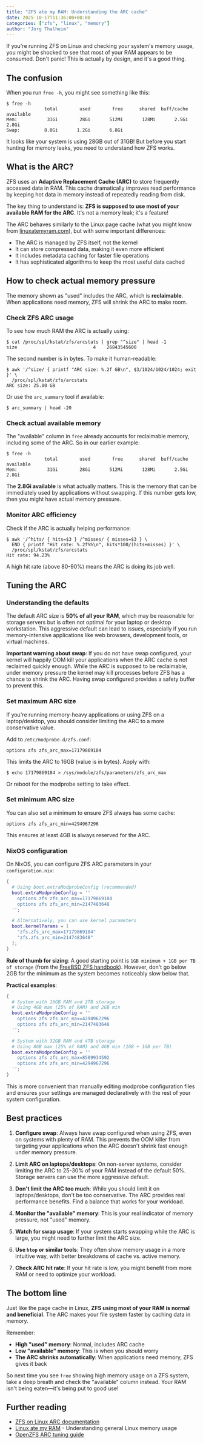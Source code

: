```yaml
---
title: "ZFS ate my RAM: Understanding the ARC cache"
date: 2025-10-17T11:36:00+00:00
categories: ["zfs", "linux", "memory"]
author: "Jörg Thalheim"
---
```


If you're running ZFS on Linux and checking your system's memory usage, you
might be shocked to see that most of your RAM appears to be consumed. Don't
panic! This is actually by design, and it's a good thing.

## The confusion

When you run `free -h`, you might see something like this:

```console
$ free -h
              total        used        free      shared  buff/cache   available
Mem:           31Gi        28Gi       512Mi       128Mi       2.5Gi       2.8Gi
Swap:         8.0Gi       1.2Gi       6.8Gi
```

It looks like your system is using 28GB out of 31GB! But before you start
hunting for memory leaks, you need to understand how ZFS works.

## What is the ARC?

ZFS uses an **Adaptive Replacement Cache (ARC)** to store frequently accessed
data in RAM. This cache dramatically improves read performance by keeping hot
data in memory instead of repeatedly reading from disk.

The key thing to understand is: **ZFS is supposed to use most of your available
RAM for the ARC**. It's not a memory leak; it's a feature!

The ARC behaves similarly to the Linux page cache (what you might know from
[linuxatemyram.com](https://www.linuxatemyram.com/)), but with some important
differences:

- The ARC is managed by ZFS itself, not the kernel
- It can store compressed data, making it even more efficient
- It includes metadata caching for faster file operations
- It has sophisticated algorithms to keep the most useful data cached

## How to check actual memory pressure

The memory shown as "used" includes the ARC, which is **reclaimable**. When
applications need memory, ZFS will shrink the ARC to make room.

### Check ZFS ARC usage

To see how much RAM the ARC is actually using:

```console
$ cat /proc/spl/kstat/zfs/arcstats | grep "^size" | head -1
size                            4    26843545600
```

The second number is in bytes. To make it human-readable:

```console
$ awk '/^size/ { printf "ARC size: %.2f GB\n", $3/1024/1024/1024; exit }' \
  /proc/spl/kstat/zfs/arcstats
ARC size: 25.00 GB
```

Or use the `arc_summary` tool if available:

```console
$ arc_summary | head -20
```

### Check actual available memory

The "available" column in `free` already accounts for reclaimable memory,
including some of the ARC. So in our earlier example:

```console
$ free -h
              total        used        free      shared  buff/cache   available
Mem:           31Gi        28Gi       512Mi       128Mi       2.5Gi       2.8Gi
```

The **2.8Gi available** is what actually matters. This is the memory that can be
immediately used by applications without swapping. If this number gets low, then
you might have actual memory pressure.

### Monitor ARC efficiency

Check if the ARC is actually helping performance:

```console
$ awk '/^hits/ { hits=$3 } /^misses/ { misses=$3 } \
  END { printf "Hit rate: %.2f%%\n", hits*100/(hits+misses) }' \
  /proc/spl/kstat/zfs/arcstats
Hit rate: 94.23%
```

A high hit rate (above 80-90%) means the ARC is doing its job well.

## Tuning the ARC

### Understanding the defaults

The default ARC size is **50% of all your RAM**, which may be reasonable for
storage servers but is often not optimal for your laptop or desktop workstation.
This aggressive default can lead to issues, especially if you run memory-intensive
applications like web browsers, development tools, or virtual machines.

**Important warning about swap**: If you do not have swap configured, your kernel
will happily OOM kill your applications when the ARC cache is not reclaimed
quickly enough. While the ARC is supposed to be reclaimable, under memory
pressure the kernel may kill processes before ZFS has a chance to shrink the ARC.
Having swap configured provides a safety buffer to prevent this.

### Set maximum ARC size

If you're running memory-heavy applications or using ZFS on a laptop/desktop, you
should consider limiting the ARC to a more conservative value.

Add to `/etc/modprobe.d/zfs.conf`:

```
options zfs zfs_arc_max=17179869184
```

This limits the ARC to 16GB (value is in bytes). Apply with:

```console
$ echo 17179869184 > /sys/module/zfs/parameters/zfs_arc_max
```

Or reboot for the modprobe setting to take effect.

### Set minimum ARC size

You can also set a minimum to ensure ZFS always has some cache:

```
options zfs zfs_arc_min=4294967296
```

This ensures at least 4GB is always reserved for the ARC.

### NixOS configuration

On NixOS, you can configure ZFS ARC parameters in your `configuration.nix`:

```nix
{
  # Using boot.extraModprobeConfig (recommended)
  boot.extraModprobeConfig = ''
    options zfs zfs_arc_max=17179869184
    options zfs zfs_arc_min=2147483648
  '';

  # Alternatively, you can use kernel parameters
  boot.kernelParams = [
    "zfs.zfs_arc_max=17179869184"
    "zfs.zfs_arc_min=2147483648"
  ];
}
```

**Rule of thumb for sizing**: A good starting point is `1GB minimum + 1GB per TB
of storage` (from the
[FreeBSD ZFS handbook](https://docs-archive.freebsd.org/doc/8.4-RELEASE/usr/share/doc/freebsd/en_US.ISO8859-1/books/handbook/filesystems-zfs.html)).
However, don't go below 2GB for the minimum as the system becomes noticeably slow
below that.

**Practical examples**:

```nix
{
  # System with 16GB RAM and 2TB storage
  # Using 4GB max (25% of RAM) and 2GB min
  boot.extraModprobeConfig = ''
    options zfs zfs_arc_max=4294967296
    options zfs zfs_arc_min=2147483648
  '';

  # System with 32GB RAM and 4TB storage
  # Using 8GB max (25% of RAM) and 4GB min (1GB + 1GB per TB)
  boot.extraModprobeConfig = ''
    options zfs zfs_arc_max=8589934592
    options zfs zfs_arc_min=4294967296
  '';
}
```

This is more convenient than manually editing modprobe configuration files and
ensures your settings are managed declaratively with the rest of your system
configuration.

## Best practices

1. **Configure swap**: Always have swap configured when using ZFS, even on
   systems with plenty of RAM. This prevents the OOM killer from targeting your
   applications when the ARC doesn't shrink fast enough under memory pressure.

2. **Limit ARC on laptops/desktops**: On non-server systems, consider limiting
   the ARC to 25-30% of your RAM instead of the default 50%. Storage servers can
   use the more aggressive default.

3. **Don't limit the ARC too much**: While you should limit it on
   laptops/desktops, don't be too conservative. The ARC provides real performance
   benefits. Find a balance that works for your workload.

4. **Monitor the "available" memory**: This is your real indicator of memory
   pressure, not "used" memory.

5. **Watch for swap usage**: If your system starts swapping while the ARC is
   large, you might need to further limit the ARC size.

6. **Use `htop` or similar tools**: They often show memory usage in a more
   intuitive way, with better breakdowns of cache vs. active memory.

7. **Check ARC hit rate**: If your hit rate is low, you might benefit from more
   RAM or need to optimize your workload.

## The bottom line

Just like the page cache in Linux, **ZFS using most of your RAM is normal and
beneficial**. The ARC makes your file system faster by caching data in memory.

Remember:

- **High "used" memory**: Normal, includes ARC cache
- **Low "available" memory**: This is when you should worry
- **The ARC shrinks automatically**: When applications need memory, ZFS gives it
  back

So next time you see `free` showing high memory usage on a ZFS system, take a
deep breath and check the "available" column instead. Your RAM isn't being
eaten—it's being put to good use!

## Further reading

- [ZFS on Linux ARC documentation](https://openzfs.github.io/openzfs-docs/Performance%20and%20Tuning/Module%20Parameters.html#arc)
- [Linux ate my RAM](https://www.linuxatemyram.com/) - Understanding general Linux memory usage
- [OpenZFS ARC tuning guide](https://wiki.freebsd.org/ZFSTuningGuide#ARC)
